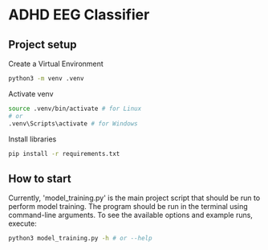 # ADHD EEG Classifier

## Project setup

Create a Virtual Environment

```bash
python3 -m venv .venv
```

Activate venv

```bash
source .venv/bin/activate # for Linux
# or 
.venv\Scripts\activate # for Windows
```

Install libraries

```bash
pip install -r requirements.txt
```

## How to start

Currently, 'model_training.py' is the main project script that should be run to perform model training. The program should be run in the terminal using command-line arguments. To see the available options and example runs, execute:

```bash
python3 model_training.py -h # or --help
```